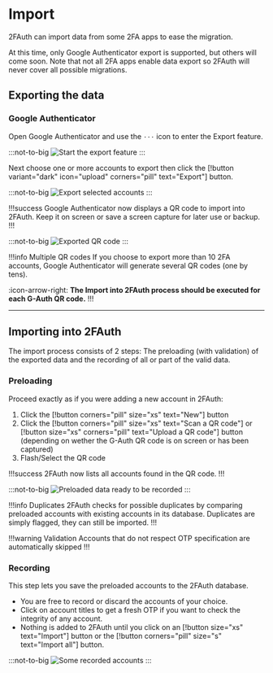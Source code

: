 # Import

2FAuth can import data from some 2FA apps to ease the migration.

At this time, only Google Authenticator export is supported, but others will come soon. Note that not all 2FA apps enable data export so 2FAuth will never cover all possible migrations.

## Exporting the data

### Google Authenticator

Open Google Authenticator and use the `⋅⋅⋅` icon to enter the Export feature.

:::not-to-big
![Start the export feature](/static/gauth_export_accounts.png)
:::

Next choose one or more accounts to export then click the [!button variant="dark" icon="upload" corners="pill" text="Export"] button.

:::not-to-big
![Export selected accounts](/static/gauth_export.png)
:::

!!!success
Google Authenticator now displays a QR code to import into 2FAuth. Keep it on screen or save a screen capture for later use or backup.
!!!

:::not-to-big
![Exported QR code](/static/gauth_qrcode.png)
:::

!!!info Multiple QR codes
If you choose to export more than 10 2FA accounts, Google Authenticator will generate several QR codes (one by tens).

:icon-arrow-right: __The Import into 2FAuth process should be executed for each G-Auth QR code.__
!!!

---

## Importing into 2FAuth

The import process consists of 2 steps: The preloading (with validation) of the exported data and the recording of all or part of the valid data.

### Preloading

Proceed exactly as if you were adding a new account in 2FAuth:

1. Click the [!button corners="pill" size="xs" text="New"] button
2. Click the [!button corners="pill" size="xs" text="Scan a QR code"] or [!button size="xs" corners="pill" text="Upload a QR code"] button (depending on wether the G-Auth QR code is on screen or has been captured)
3. Flash/Select the QR code

!!!success
2FAuth now lists all accounts found in the QR code.
!!!

:::not-to-big
![Preloaded data ready to be recorded](/static/gauth_import_preload.png)
:::

!!!info Duplicates
2FAuth checks for possible duplicates by comparing preloaded accounts with existing accounts in its database. Duplicates are simply flagged, they can still be imported.
!!!

!!!warning Validation
Accounts that do not respect OTP specification are automatically skipped
!!!

### Recording

This step lets you save the preloaded accounts to the 2FAuth database.

- You are free to record or discard the accounts of your choice.
- Click on account titles to get a fresh OTP if you want to check the integrity of any account.
- Nothing is added to 2FAuth until you click on an [!button size="xs" text="Import"] button or the [!button corners="pill" size="s" text="Import all"] button.

:::not-to-big
![Some recorded accounts](/static/gauth_import_recorded.png)
:::
